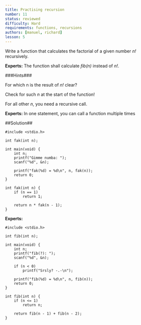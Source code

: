```yaml
---
title: Practising recursion
number: 11
status: reviewed
difficulty: Hard
requirements: functions, recursions
authors: [manuel, richard]
lesson: 5
---
```

Write a function that calculates the factorial of a given number *n!* recursively.

**Experts:** The function shall calculate *fib(n)* instead of *n!*.

###Hints###

For which n is the result of *n!* clear?

Check for such *n* at the start of the function!

For all other *n*, you need a recursive call.

**Experts:** In one statement, you can call a function multiple times

##Solution##

    #include <stdio.h>

    int fak(int n);

    int main(void) {
        int n;
        printf("Gimme numba: ");
        scanf("%d", &n);

        printf("fak(%d) = %d\n", n, fak(n));
        return 0;
    }

    int fak(int n) {
        if (n == 1)
            return 1;

        return n * fak(n - 1);
    }

**Experts:**


    #include <stdio.h>

    int fib(int n);

    int main(void) {
        int n;
        printf("fib(?): ");
        scanf("%d", &n);

        if (n < 0)
            printf("Srsly? -.-\n");

        printf("fib(%d) = %d\n", n, fib(n));
        return 0;
    }

    int fib(int n) {
        if (n <= 1)
            return n;

        return fib(n - 1) + fib(n - 2);
    }
